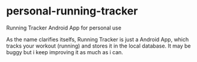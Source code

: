# personal-running-tracker
Running Tracker Android App for personal use

As the name clarifies itselfs, Running Tracker is just a Android App, which tracks your workout (running) and stores it in the local database.
It may be buggy but i keep improving it as much as i can.
